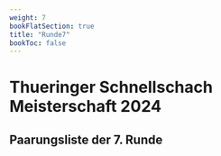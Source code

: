 ```yaml
---
weight: 7
bookFlatSection: true
title: "Runde7"
bookToc: false
---
```


# Thueringer Schnellschach Meisterschaft 2024

## Paarungsliste der 7. Runde   